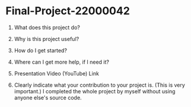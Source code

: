 # Final-Project-22000042
1. What does this project do? 

2. Why is this project useful? 

3. How do I get started? 

4. Where can I get more help, if I need it? 

5. Presentation Video (YouTube) Link

6. Clearly indicate what your contribution to your project is. (This is very important.)
I completed the whole project by myself without using anyone else's source code.
